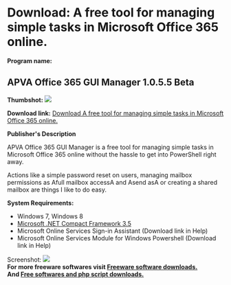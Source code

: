 # Download: A free tool for managing simple tasks in Microsoft Office 365 online.

**Program name:**

## APVA Office 365 GUI Manager 1.0.5.5 Beta

  
**Thumbshot:** ![](http://www.freewarefiles.com/screenshot/apvagui1_md.jpg)   
  
**Download link:** [Download A free tool for managing simple tasks in Microsoft Office 365 online.](http://freesoftwares.boysofts.com/APVA-Office-365-GUI-Manager_program_79973.html)  
  


**Publisher's Description**  
  


APVA Office 365 GUI Manager is a free tool for managing simple tasks in Microsoft Office 365 online without the hassle to get into PowerShell right away. 

Actions like a simple password reset on users, managing mailbox permissions as Afull mailbox accessA and Asend asA or creating a shared mailbox are things I like to do easy.

**System Requirements:**

  * Windows 7, Windows 8 
  * [Microsoft .NET Compact Framework 3.5](http://www.freewarefiles.com/Microsoft-NET-Compact-Framework_program_21274.html)
  * Microsoft Online Services Sign-in Assistant (Download link in Help) 
  * Microsoft Online Services Module for Windows Powershell (Download link in Help) 

  
  
Screenshot: ![](http://www.freewarefiles.com/screenshot/apvagui1.jpg)   
**For more freeware softwares visit [Freeware software downloads.](http://freesoftwares.boysofts.com/)**   
**And [Free softwares and php script downloads.](http://www.boysofts.com/)**
